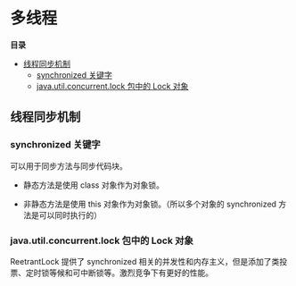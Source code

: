 # 多线程

**目录**

<!-- vim-markdown-toc GFM -->
* [线程同步机制](#线程同步机制)
    * [synchronized 关键字](#synchronized-关键字)
    * [java.util.concurrent.lock 包中的 Lock 对象](#javautilconcurrentlock-包中的-lock-对象)

<!-- vim-markdown-toc -->

## 线程同步机制

### synchronized 关键字

可以用于同步方法与同步代码块。

* 静态方法是使用 class 对象作为对象锁。

* 非静态方法是使用 this 对象作为对象锁。（所以多个对象的 synchronized 方法是可以同时执行的）

### java.util.concurrent.lock 包中的 Lock 对象

ReetrantLock 提供了 synchronized 相关的并发性和内存主义，但是添加了类投票、定时锁等候和可中断锁等。激烈竞争下有更好的性能。
